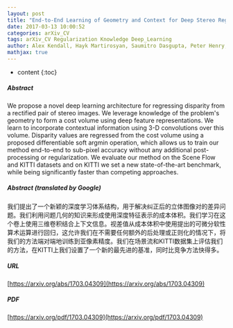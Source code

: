 ```yaml
---
layout: post
title: "End-to-End Learning of Geometry and Context for Deep Stereo Regression"
date: 2017-03-13 10:00:52
categories: arXiv_CV
tags: arXiv_CV Regularization Knowledge Deep_Learning
author: Alex Kendall, Hayk Martirosyan, Saumitro Dasgupta, Peter Henry, Ryan Kennedy, Abraham Bachrach, Adam Bry
mathjax: true
---
```


* content
{:toc}

##### Abstract
We propose a novel deep learning architecture for regressing disparity from a rectified pair of stereo images. We leverage knowledge of the problem's geometry to form a cost volume using deep feature representations. We learn to incorporate contextual information using 3-D convolutions over this volume. Disparity values are regressed from the cost volume using a proposed differentiable soft argmin operation, which allows us to train our method end-to-end to sub-pixel accuracy without any additional post-processing or regularization. We evaluate our method on the Scene Flow and KITTI datasets and on KITTI we set a new state-of-the-art benchmark, while being significantly faster than competing approaches.

##### Abstract (translated by Google)
我们提出了一个新颖的深度学习体系结构，用于解决纠正后的立体图像对的差异问题。我们利用问题几何的知识来形成使用深度特征表示的成本体积。我们学习在这个卷上使用三维卷积结合上下文信息。视差值从成本体积中使用提出的可微分软性算术运算进行回归，这允许我们在不需要任何额外的后处理或正则化的情况下，将我们的方法端对端地训练到亚像素精度。我们在场景流和KITTI数据集上评估我们的方法，在KITTI上我们设置了一个新的最先进的基准，同时比竞争方法快得多。

##### URL
[https://arxiv.org/abs/1703.04309](https://arxiv.org/abs/1703.04309)

##### PDF
[https://arxiv.org/pdf/1703.04309](https://arxiv.org/pdf/1703.04309)

